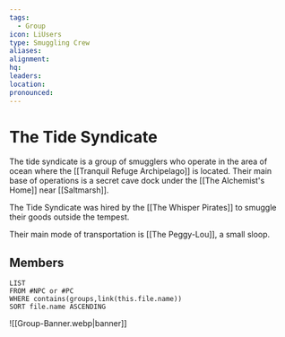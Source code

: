 ```yaml
---
tags:
  - Group
icon: LiUsers
type: Smuggling Crew
aliases: 
alignment: 
hq: 
leaders: 
location: 
pronounced:
---
```


# The Tide Syndicate

The tide syndicate is a group of smugglers who operate in the area of ocean where the [[Tranquil Refuge Archipelago]] is located. Their main base of operations is a secret cave dock under the [[The Alchemist's Home]] near [[Saltmarsh]].

The Tide Syndicate was hired by the [[The Whisper Pirates]] to smuggle their goods outside the tempest.

Their main mode of transportation is [[The Peggy-Lou]], a small sloop.

## Members

```dataview
LIST
FROM #NPC or #PC 
WHERE contains(groups,link(this.file.name))
SORT file.name ASCENDING
```
![[Group-Banner.webp|banner]]
